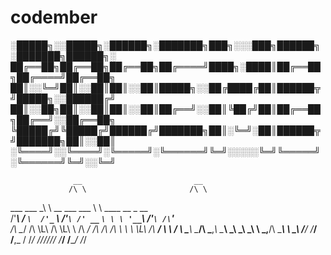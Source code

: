 # codember


░█████╗░░█████╗░██████╗░███████╗███╗░░░███╗██████╗░███████╗██████╗░
██╔══██╗██╔══██╗██╔══██╗██╔════╝████╗░████║██╔══██╗██╔════╝██╔══██╗
██║░░╚═╝██║░░██║██║░░██║█████╗░░██╔████╔██║██████╦╝█████╗░░██████╔╝
██║░░██╗██║░░██║██║░░██║██╔══╝░░██║╚██╔╝██║██╔══██╗██╔══╝░░██╔══██╗
╚█████╔╝╚█████╔╝██████╔╝███████╗██║░╚═╝░██║██████╦╝███████╗██║░░██║
░╚════╝░░╚════╝░╚═════╝░╚══════╝╚═╝░░░░░╚═╝╚═════╝░╚══════╝╚═╝░░╚═╝


                  __                         __                       
                 /\ \                       /\ \                      
  ___     ___    \_\ \      __     ___ ___  \ \ \____     __    _ __  
 /'___\  / __`\  /'_` \   /'__`\ /' __` __`\ \ \ '__`\  /'__`\ /\`'__\
/\ \__/ /\ \L\ \/\ \L\ \ /\  __/ /\ \/\ \/\ \ \ \ \L\ \/\  __/ \ \ \/ 
\ \____\\ \____/\ \___,_\\ \____\\ \_\ \_\ \_\ \ \_,__/\ \____\ \ \_\ 
 \/____/ \/___/  \/__,_ / \/____/ \/_/\/_/\/_/  \/___/  \/____/  \/_/ 
